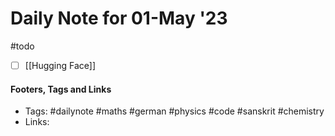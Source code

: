 # Daily Note for 01-May '23
#todo
- [ ] [[Hugging Face]]

#### Footers, Tags and Links
- Tags: #dailynote #maths #german #physics #code #sanskrit #chemistry
- Links: 

[^1]: